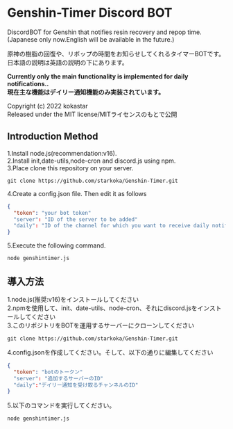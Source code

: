 # Genshin-Timer Discord BOT
DiscordBOT for Genshin that notifies resin recovery and repop time.  
(Japanese only now.English will be available in the future.)

原神の樹脂の回復や、リポップの時間をお知らせしてくれるタイマーBOTです。  
日本語の説明は英語の説明の下にあります。  

**Currently only the main functionality is implemented for daily notifications..  
現在主な機能はデイリー通知機能のみ実装されています。**

Copyright (c) 2022 kokastar  
Released under the MIT license/MITライセンスのもとで公開  

## Introduction Method
1.Install node.js(recommendation:v16).  
2.Install init,date-utils,node-cron and discord.js using npm.  
3.Place clone this repository on your server.  
```
git clone https://github.com/starkoka/Genshin-Timer.git
```
4.Create a config.json file. Then edit it as follows  
```js:config.json
{
  "token": "your bot token"
  "server": "ID of the server to be added"
  "daily": "ID of the channel for which you want to receive daily notifications"
}
```
5.Execute the following command.
```
node genshintimer.js
```

## 導入方法
1.node.js(推奨:v16)をインストールしてください  
2.npmを使用して、init、date-utils、node-cron、それにdiscord.jsをインストールしてください  
3.このリポジトリをBOTを運用するサーバーにクローンしてください
```
git clone https://github.com/starkoka/Genshin-Timer.git
```
4.config.jsonを作成してください。そして、以下の通りに編集してください
```javascript:config.json
{
  "token": "botのトークン"
  "server": "追加するサーバーのID"
  "daily":"デイリー通知を受け取るチャンネルのID"
}
```
5.以下のコマンドを実行してください。
```
node genshintimer.js
```
